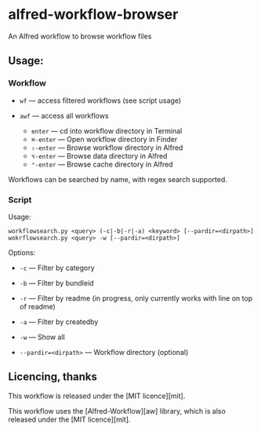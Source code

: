 # alfred-workflow-browser
An Alfred workflow to browse workflow files
## Usage:
### Workflow

- `wf` — access filtered workflows (see script usage)
- `awf` — access all workflows

    - `enter` — cd into workflow directory in Terminal
    - `⌘-enter` — Open workflow directory in Finder
  	- `⇧-enter` — Browse workflow directory in Alfred
    - `⌥-enter` — Browse data directory in Alfred
    - `⌃-enter` — Browse cache directory in Alfred

Workflows can be searched by name, with regex search supported.

### Script
Usage:

    workflowsearch.py <query> (-c|-b|-r|-a) <keyword> [--pardir=<dirpath>]
	wokrflowsearch.py <query> -w [--pardir=<dirpath>]

Options:

- `-c` — Filter by category
- `-b` — Filter by bundleid
- `-r` — Filter by readme (in progress, only currently works with line on top of readme)
- `-a` — Filter by createdby
- `-w` — Show all

- `--pardir=<dirpath>` — Workflow directory (optional)

## Licencing, thanks ##

This workflow is released under the [MIT licence][mit].

This workflow uses the [Alfred-Workflow][aw] library, which is also released under the [MIT licence][mit].